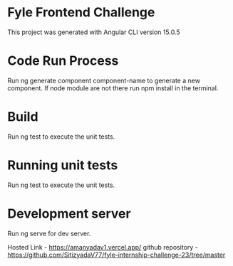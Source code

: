 # Fyle Frontend Challenge

This project was generated with Angular CLI version 15.0.5

# Code Run Process
Run ng generate component component-name to generate a new component. If node module are not there run npm install in the terminal.

# Build
Run ng test to execute the unit tests.

# Running unit tests
Run ng test to execute the unit tests.

# Development server
Run ng serve for dev server.

Hosted Link - https://amanyadav1.vercel.app/
github repository - https://github.com/SitizyadaV77/fyle-internship-challenge-23/tree/master




